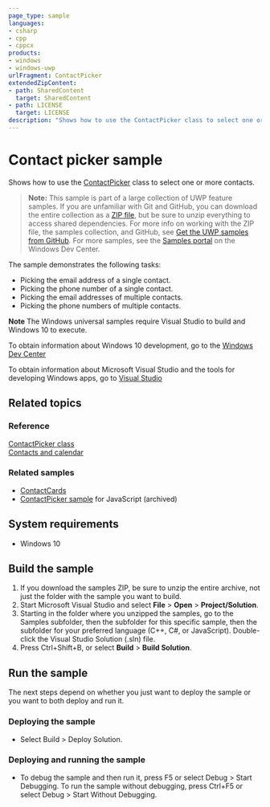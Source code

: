 ```yaml
---
page_type: sample
languages:
- csharp
- cpp
- cppcx
products:
- windows
- windows-uwp
urlFragment: ContactPicker
extendedZipContent:
- path: SharedContent
  target: SharedContent
- path: LICENSE
  target: LICENSE
description: "Shows how to use the ContactPicker class to select one or more contacts."
---
```


<!---
  category: ContactsAndCalendar
  samplefwlink: http://go.microsoft.com/fwlink/p/?LinkId=624041
--->

# Contact picker sample

Shows how to use the [ContactPicker](http://msdn.microsoft.com/library/windows/apps/br224913)
class to select one or more contacts.

> **Note:** This sample is part of a large collection of UWP feature samples. 
> If you are unfamiliar with Git and GitHub, you can download the entire collection as a 
> [ZIP file](https://github.com/Microsoft/Windows-universal-samples/archive/master.zip), but be 
> sure to unzip everything to access shared dependencies. For more info on working with the ZIP file, 
> the samples collection, and GitHub, see [Get the UWP samples from GitHub](https://aka.ms/ovu2uq). 
> For more samples, see the [Samples portal](https://aka.ms/winsamples) on the Windows Dev Center. 

The sample demonstrates the following tasks:

- Picking the email address of a single contact.
- Picking the phone number of a single contact.
- Picking the email addresses of multiple contacts.
- Picking the phone numbers of multiple contacts.

**Note** The Windows universal samples require Visual Studio to build and Windows 10 to execute.
 
To obtain information about Windows 10 development, go to the [Windows Dev Center](http://go.microsoft.com/fwlink/?LinkID=532421)

To obtain information about Microsoft Visual Studio and the tools for developing Windows apps, go to [Visual Studio](http://go.microsoft.com/fwlink/?LinkID=532422)

## Related topics

### Reference

[ContactPicker class](http://msdn.microsoft.com/library/windows/apps/br224913)  
[Contacts and calendar](https://msdn.microsoft.com/library/windows/apps/mt269388)  

### Related samples

* [ContactCards](/Samples/ContactCards)
* [ContactPicker sample](/archived/ContactPicker/) for JavaScript (archived)

## System requirements

* Windows 10

## Build the sample

1. If you download the samples ZIP, be sure to unzip the entire archive, not just the folder with the sample you want to build. 
2. Start Microsoft Visual Studio and select **File** \> **Open** \> **Project/Solution**.
3. Starting in the folder where you unzipped the samples, go to the Samples subfolder, then the subfolder for this specific sample, then the subfolder for your preferred language (C++, C#, or JavaScript). Double-click the Visual Studio Solution (.sln) file.
4. Press Ctrl+Shift+B, or select **Build** \> **Build Solution**.

## Run the sample

The next steps depend on whether you just want to deploy the sample or you want to both deploy and run it.

### Deploying the sample

- Select Build > Deploy Solution. 

### Deploying and running the sample

- To debug the sample and then run it, press F5 or select Debug >  Start Debugging. To run the sample without debugging, press Ctrl+F5 or select Debug > Start Without Debugging. 
